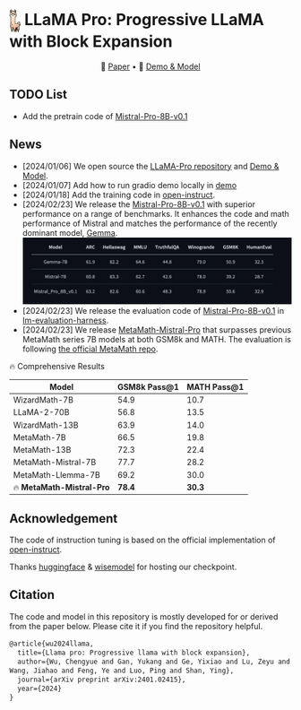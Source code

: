 #   <img src="assets/icon.png" width = "20" height = "40" alt="图片名称" align=center /> LLaMA Pro: Progressive LLaMA with Block Expansion
<p align="center">
📃 <a href="https://arxiv.org/abs/2401.02415" target="_blank">Paper</a> • 🤗 <a href="https://huggingface.co/TencentARC/LLaMA-Pro-8B" target="_blank">Demo & Model</a> 
</p>

## TODO List
* Add the pretrain code of [Mistral-Pro-8B-v0.1](https://huggingface.co/TencentARC/Mistral_Pro_8B_v0.1)

## News
* [2024/01/06] We open source the [LLaMA-Pro repository](https://github.com/TencentARC/LLaMA-Pro) and [Demo & Model](https://huggingface.co/TencentARC/LLaMA-Pro-8B). 
* [2024/01/07] Add how to run gradio demo locally in [demo](./demo/app.py)
* [2024/01/18] Add the training code in [open-instruct](https://github.com/hills-code/open-instruct/tree/llama-pro).
* [2024/02/23] We release the [Mistral-Pro-8B-v0.1](https://huggingface.co/TencentARC/Mistral_Pro_8B_v0.1) with superior performance on a range of benchmarks. It enhances the code and math performance of Mistral and matches the performance of the recently dominant model, [Gemma](https://huggingface.co/google/gemma-7b).
![assets/mistral_pro_performance.png](assets/mistral_pro_performance.png)
* [2024/02/23] We release the evaluation code of [Mistral-Pro-8B-v0.1](https://huggingface.co/TencentARC/Mistral_Pro_8B_v0.1) in [lm-evaluation-harness](https://github.com/hills-code/lm-evaluation-harness).
* [2024/02/23] We release [MetaMath-Mistral-Pro](https://huggingface.co/TencentARC/MetaMath-Mistral-Pro) that surpasses previous MetaMath series 7B models at both GSM8k and MATH. The evaluation is following [the official MetaMath repo](https://github.com/meta-math/MetaMath).

🔥 Comprehensive Results

| Model               | GSM8k Pass@1 | MATH Pass@1 |
|---------------------|--------------|-------------|
| WizardMath-7B       | 54.9         | 10.7        |
| LLaMA-2-70B         | 56.8         | 13.5        |
| WizardMath-13B      | 63.9         | 14.0        |
| MetaMath-7B         | 66.5     | 19.8    |
| MetaMath-13B        | 72.3     | 22.4    |
| MetaMath-Mistral-7B | 77.7     | 28.2    |
| MetaMath-Llemma-7B  | 69.2     | 30.0    |
| 🔥 **MetaMath-Mistral-Pro** | **78.4**     | **30.3**        |

## Acknowledgement
The code of instruction tuning is based on the official implementation of [open-instruct](https://github.com/allenai/open-instruct).

Thanks [huggingface](https://huggingface.co/TencentARC/LLaMA-Pro-8B) & [wisemodel](https://wisemodel.cn/models/TencentARC/LLaMA-Pro-8B) for hosting our checkpoint.

## Citation
The code and model in this repository is mostly developed for or derived from the paper below. Please cite it if you find the repository helpful.
```
@article{wu2024llama,
  title={Llama pro: Progressive llama with block expansion},
  author={Wu, Chengyue and Gan, Yukang and Ge, Yixiao and Lu, Zeyu and Wang, Jiahao and Feng, Ye and Luo, Ping and Shan, Ying},
  journal={arXiv preprint arXiv:2401.02415},
  year={2024}
}
```
